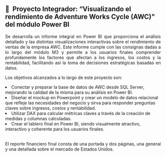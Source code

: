 <h2>🚀 &nbsp;Proyecto Integrador: “Visualizando el rendimiento de Adventure Works Cycle (AWC)" del módulo Power BI </h2>

<p align="justify"> Se desarrolla un informe integral en Power BI que proporciona el análisis detallado y las distintas visualizaciones interactivas sobre el rendimiento de ventas de la empresa AWC. Este informe cumple con las consignas dadas a lo largo del módulo M3 y permite a los usuarios finales comprender profundamente los factores que afectan a los ingresos, los costos y la rentabilidad, facilitando así la toma de decisiones estratégicas basadas en datos.

<p align="justify">Los objetivos alcanzados a lo largo de este proyecto son:
<li>Conectar y preparar la base de datos de AWC desde SQL Server, mejorando la calidad de la misma para su análisis en Power BI.</li>
<li>Diseñar el mockup en Powerpoint y crear un modelo de datos relacional que refleje las necesidades del negocio y sirva para responder preguntas claves sobre ingresos, costos y rentabilidad.</li>
<li>Utilizar DAX para calcular métricas claves a través de la creación de medidas y columnas calculadas. </li>
<li>Crear el tablero final en Power BI, siendo visualmente atractivo, interactivo y coherente para los usuarios finales.</li>  
<br><p align="justify">El reporte financiero final consta de una portada y dos páginas, una general y una detallada sobre el mercado de Estados Unidos. </br>
